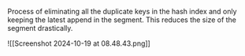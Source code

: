 Process of eliminating all the duplicate keys in the hash index and only keeping the latest append in the segment. This reduces the size of the segment drastically.

![[Screenshot 2024-10-19 at 08.48.43.png]]